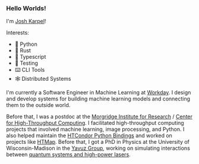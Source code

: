 ### Hello Worlds!

I'm [Josh Karpel](https://www.jtk.dev/)!

Interests:
- 🐍 Python
- 🦀 Rust
- 🦺 Typescript
- 🧪 Testing
- ⌨️ CLI Tools
- 🕸️ Distributed Systems

I'm currently a Software Engineer in Machine Learning at [Workday](https://github.com/Workday).
I design and develop systems for building machine learning models and connecting them to the outside world.

Before that, I was a postdoc at the
[Morgridge Institute for Research](https://morgridge.org/) 
/
[Center for High-Throughput Computing](http://chtc.cs.wisc.edu/).
I facilitated high-throughput computing projects that involved machine learning, image processing, and Python.
I also helped maintain the 
[HTCondor Python Bindings](https://htcondor.readthedocs.io/en/latest/apis/python-bindings/index.html) 
and worked on projects like 
[HTMap](https://htmap.readthedocs.io/en/latest/).
Before that, 
I got a PhD in Physics at the University of Wisconsin-Madison in the
[Yavuz Group](https://yavuzlab.physics.wisc.edu/index.html),
working on simulating interactions between
[quantum systems and high-power lasers](https://doi.org/10.1364/OE.27.034154).
